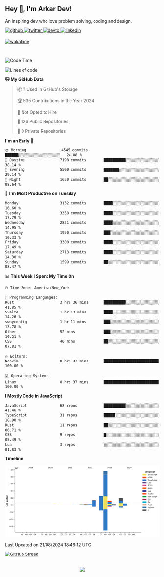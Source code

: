 ## Hey 👋, I'm Arkar Dev!  

An inspiring dev who love problem solving, coding and design.

<a href="https://github.com/Riley1101" target="_blank">
<img src=https://img.shields.io/badge/github-%2324292e.svg?&style=for-the-badge&logo=github&logoColor=white alt=github style="margin-bottom: 5px;" />
</a>
<a href="https://twitter.com/arkardev" target="_blank">
<img src=https://img.shields.io/badge/twitter-%2300acee.svg?&style=for-the-badge&logo=twitter&logoColor=white alt=twitter style="margin-bottom: 5px;" />
</a>
<a href="https://dev.to/riley1101" target="_blank">
<img src=https://img.shields.io/badge/dev.to-%2308090A.svg?&style=for-the-badge&logo=dev.to&logoColor=white alt=devto style="margin-bottom: 5px;" />
</a>
<a href="https://linkedin.com/in/arkar-kaung-myat" target="_blank">
<img src=https://img.shields.io/badge/linkedin-%231E77B5.svg?&style=for-the-badge&logo=linkedin&logoColor=white alt=linkedin style="margin-bottom: 5px;" />
</a>
  
[![wakatime](https://wakatime.com/badge/user/cf23b6e3-75f8-4c04-b0e3-273191c8d2ec.svg)](https://wakatime.com/@cf23b6e3-75f8-4c04-b0e3-273191c8d2ec)

<br/>

<!--START_SECTION:waka-->
![Code Time](http://img.shields.io/badge/Code%20Time-1%2C064%20hrs%2028%20mins-blue)

![Lines of code](https://img.shields.io/badge/From%20Hello%20World%20I%27ve%20Written-18.3%20million%20lines%20of%20code-blue)

**🐱 My GitHub Data** 

> 📦 ? Used in GitHub's Storage 
 > 
> 🏆 535 Contributions in the Year 2024
 > 
> 🚫 Not Opted to Hire
 > 
> 📜 126 Public Repositories 
 > 
> 🔑 0 Private Repositories 
 > 
**I'm an Early 🐤** 

```text
🌞 Morning                4545 commits        ██████░░░░░░░░░░░░░░░░░░░   24.08 % 
🌆 Daytime                7198 commits        ██████████░░░░░░░░░░░░░░░   38.14 % 
🌃 Evening                5500 commits        ███████░░░░░░░░░░░░░░░░░░   29.14 % 
🌙 Night                  1630 commits        ██░░░░░░░░░░░░░░░░░░░░░░░   08.64 % 
```
📅 **I'm Most Productive on Tuesday** 

```text
Monday                   3132 commits        ████░░░░░░░░░░░░░░░░░░░░░   16.60 % 
Tuesday                  3358 commits        ████░░░░░░░░░░░░░░░░░░░░░   17.79 % 
Wednesday                2821 commits        ████░░░░░░░░░░░░░░░░░░░░░   14.95 % 
Thursday                 1950 commits        ███░░░░░░░░░░░░░░░░░░░░░░   10.33 % 
Friday                   3300 commits        ████░░░░░░░░░░░░░░░░░░░░░   17.49 % 
Saturday                 2713 commits        ████░░░░░░░░░░░░░░░░░░░░░   14.38 % 
Sunday                   1599 commits        ██░░░░░░░░░░░░░░░░░░░░░░░   08.47 % 
```


📊 **This Week I Spent My Time On** 

```text
🕑︎ Time Zone: America/New_York

💬 Programming Languages: 
Rust                     3 hrs 36 mins       ██████████░░░░░░░░░░░░░░░   41.85 % 
Svelte                   1 hr 13 mins        ████░░░░░░░░░░░░░░░░░░░░░   14.26 % 
swayconfig               1 hr 11 mins        ███░░░░░░░░░░░░░░░░░░░░░░   13.78 % 
Other                    52 mins             ███░░░░░░░░░░░░░░░░░░░░░░   10.21 % 
CSS                      40 mins             ██░░░░░░░░░░░░░░░░░░░░░░░   07.81 % 

🔥 Editors: 
Neovim                   8 hrs 37 mins       █████████████████████████   100.00 % 

💻 Operating System: 
Linux                    8 hrs 37 mins       █████████████████████████   100.00 % 
```

**I Mostly Code in JavaScript** 

```text
JavaScript               68 repos            ██████████░░░░░░░░░░░░░░░   41.46 % 
TypeScript               31 repos            █████░░░░░░░░░░░░░░░░░░░░   18.90 % 
Rust                     11 repos            ██░░░░░░░░░░░░░░░░░░░░░░░   06.71 % 
CSS                      9 repos             █░░░░░░░░░░░░░░░░░░░░░░░░   05.49 % 
Lua                      3 repos             ░░░░░░░░░░░░░░░░░░░░░░░░░   01.83 % 
```



**Timeline**

![Lines of Code chart](https://raw.githubusercontent.com/Riley1101/Riley1101/main/assets/bar_graph.png)


 Last Updated on 21/08/2024 18:46:12 UTC
<!--END_SECTION:waka-->

[![GitHub Streak](https://streak-stats.demolab.com?user=Riley1101)](https://git.io/streak-stats)
  
<br/>  
<div align="center">
<img src="https://komarev.com/ghpvc/?username=Riley1101&&style=flat-square" align="center" />
</div>  

